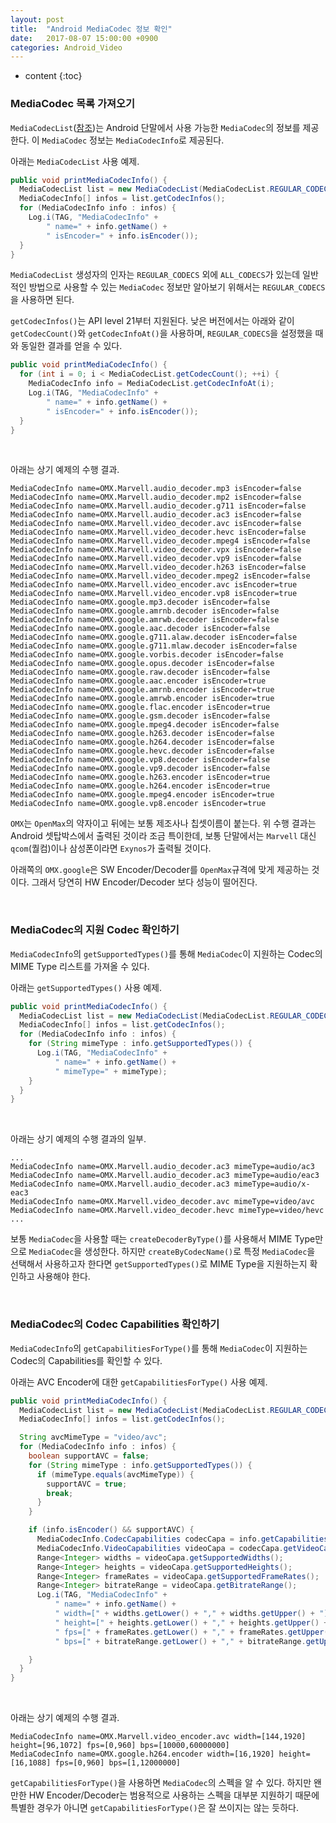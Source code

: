 ```yaml
---
layout: post
title:  "Android MediaCodec 정보 확인"
date:   2017-08-07 15:00:00 +0900
categories: Android_Video
---
```


* content
{:toc}

### MediaCodec 목록 가져오기
`MediaCodecList`([참조](https://developer.android.com/reference/android/media/MediaCodecList.html))는 Android 단말에서 사용 가능한 `MediaCodec`의 정보를 제공한다. 이 `MediaCodec` 정보는 `MediaCodecInfo`로 제공된다.

아래는 `MediaCodecList` 사용 예제.
```java
public void printMediaCodecInfo() {
  MediaCodecList list = new MediaCodecList(MediaCodecList.REGULAR_CODECS);
  MediaCodecInfo[] infos = list.getCodecInfos();
  for (MediaCodecInfo info : infos) {
    Log.i(TAG, "MediaCodecInfo" +
        " name=" + info.getName() +
        " isEncoder=" + info.isEncoder());
  }
}
```

`MediaCodecList` 생성자의 인자는 `REGULAR_CODECS` 외에 `ALL_CODECS`가 있는데 일반적인 방법으로 사용할 수 있는 `MediaCodec` 정보만 알아보기 위해서는 `REGULAR_CODECS`을 사용하면 된다.

`getCodecInfos()`는 API level 21부터 지원된다. 낮은 버전에서는 아래와 같이 `getCodecCount()`와 `getCodecInfoAt()`을 사용하며, `REGULAR_CODECS`을 설정했을 때와 동일한 결과를 얻을 수 있다.
```java
public void printMediaCodecInfo() {
  for (int i = 0; i < MediaCodecList.getCodecCount(); ++i) {
    MediaCodecInfo info = MediaCodecList.getCodecInfoAt(i);
    Log.i(TAG, "MediaCodecInfo" +
        " name=" + info.getName() +
        " isEncoder=" + info.isEncoder());
  }
}
```

<br>

아래는 상기 예제의 수행 결과.
```no-highlight
MediaCodecInfo name=OMX.Marvell.audio_decoder.mp3 isEncoder=false
MediaCodecInfo name=OMX.Marvell.audio_decoder.mp2 isEncoder=false
MediaCodecInfo name=OMX.Marvell.audio_decoder.g711 isEncoder=false
MediaCodecInfo name=OMX.Marvell.audio_decoder.ac3 isEncoder=false
MediaCodecInfo name=OMX.Marvell.video_decoder.avc isEncoder=false
MediaCodecInfo name=OMX.Marvell.video_decoder.hevc isEncoder=false
MediaCodecInfo name=OMX.Marvell.video_decoder.mpeg4 isEncoder=false
MediaCodecInfo name=OMX.Marvell.video_decoder.vpx isEncoder=false
MediaCodecInfo name=OMX.Marvell.video_decoder.vp9 isEncoder=false
MediaCodecInfo name=OMX.Marvell.video_decoder.h263 isEncoder=false
MediaCodecInfo name=OMX.Marvell.video_decoder.mpeg2 isEncoder=false
MediaCodecInfo name=OMX.Marvell.video_encoder.avc isEncoder=true
MediaCodecInfo name=OMX.Marvell.video_encoder.vp8 isEncoder=true
MediaCodecInfo name=OMX.google.mp3.decoder isEncoder=false
MediaCodecInfo name=OMX.google.amrnb.decoder isEncoder=false
MediaCodecInfo name=OMX.google.amrwb.decoder isEncoder=false
MediaCodecInfo name=OMX.google.aac.decoder isEncoder=false
MediaCodecInfo name=OMX.google.g711.alaw.decoder isEncoder=false
MediaCodecInfo name=OMX.google.g711.mlaw.decoder isEncoder=false
MediaCodecInfo name=OMX.google.vorbis.decoder isEncoder=false
MediaCodecInfo name=OMX.google.opus.decoder isEncoder=false
MediaCodecInfo name=OMX.google.raw.decoder isEncoder=false
MediaCodecInfo name=OMX.google.aac.encoder isEncoder=true
MediaCodecInfo name=OMX.google.amrnb.encoder isEncoder=true
MediaCodecInfo name=OMX.google.amrwb.encoder isEncoder=true
MediaCodecInfo name=OMX.google.flac.encoder isEncoder=true
MediaCodecInfo name=OMX.google.gsm.decoder isEncoder=false
MediaCodecInfo name=OMX.google.mpeg4.decoder isEncoder=false
MediaCodecInfo name=OMX.google.h263.decoder isEncoder=false
MediaCodecInfo name=OMX.google.h264.decoder isEncoder=false
MediaCodecInfo name=OMX.google.hevc.decoder isEncoder=false
MediaCodecInfo name=OMX.google.vp8.decoder isEncoder=false
MediaCodecInfo name=OMX.google.vp9.decoder isEncoder=false
MediaCodecInfo name=OMX.google.h263.encoder isEncoder=true
MediaCodecInfo name=OMX.google.h264.encoder isEncoder=true
MediaCodecInfo name=OMX.google.mpeg4.encoder isEncoder=true
MediaCodecInfo name=OMX.google.vp8.encoder isEncoder=true
```

`OMX`는 `OpenMax`의 약자이고 뒤에는 보통 제조사나 칩셋이름이 붙는다. 위 수행 결과는 Android 셋탑박스에서 출력된 것이라 조금 특이한데, 보통 단말에서는 `Marvell` 대신 `qcom`(퀄컴)이나 삼성폰이라면 `Exynos`가 출력될 것이다.

아래쪽의 `OMX.google`은 SW Encoder/Decoder를 `OpenMax`규격에 맞게 제공하는 것이다. 그래서 당연히 HW Encoder/Decoder 보다 성능이 떨어진다.

<br>

### MediaCodec의 지원 Codec 확인하기
`MediaCodecInfo`의 `getSupportedTypes()`를 통해 `MediaCodec`이 지원하는 Codec의 MIME Type 리스트를 가져올 수 있다.

아래는 `getSupportedTypes()` 사용 예제.
```java
public void printMediaCodecInfo() {
  MediaCodecList list = new MediaCodecList(MediaCodecList.REGULAR_CODECS);
  MediaCodecInfo[] infos = list.getCodecInfos();
  for (MediaCodecInfo info : infos) {
    for (String mimeType : info.getSupportedTypes()) {
      Log.i(TAG, "MediaCodecInfo" +
          " name=" + info.getName() +
          " mimeType=" + mimeType);
    }
  }
}
```

<br>

아래는 상기 예제의 수행 결과의 일부.
```no-highlight
...
MediaCodecInfo name=OMX.Marvell.audio_decoder.ac3 mimeType=audio/ac3
MediaCodecInfo name=OMX.Marvell.audio_decoder.ac3 mimeType=audio/eac3
MediaCodecInfo name=OMX.Marvell.audio_decoder.ac3 mimeType=audio/x-eac3
MediaCodecInfo name=OMX.Marvell.video_decoder.avc mimeType=video/avc
MediaCodecInfo name=OMX.Marvell.video_decoder.hevc mimeType=video/hevc
...
```

보통 `MediaCodec`을 사용할 때는 `createDecoderByType()`를 사용해서 MIME Type만으로 `MediaCodec`을 생성한다. 하지만  `createByCodecName()`로 특정 `MediaCodec`을 선택해서 사용하고자 한다면 `getSupportedTypes()`로 MIME Type을 지원하는지 확인하고 사용해야 한다.

<br>

### MediaCodec의 Codec Capabilities 확인하기
`MediaCodecInfo`의 `getCapabilitiesForType()`를 통해 `MediaCodec`이 지원하는 Codec의 Capabilities를 확인할 수 있다.

아래는 AVC Encoder에 대한 `getCapabilitiesForType()` 사용 예제.
```java
public void printMediaCodecInfo() {
  MediaCodecList list = new MediaCodecList(MediaCodecList.REGULAR_CODECS);
  MediaCodecInfo[] infos = list.getCodecInfos();

  String avcMimeType = "video/avc";
  for (MediaCodecInfo info : infos) {
    boolean supportAVC = false;
    for (String mimeType : info.getSupportedTypes()) {
      if (mimeType.equals(avcMimeType)) {
        supportAVC = true;
        break;
      }
    }

    if (info.isEncoder() && supportAVC) {
      MediaCodecInfo.CodecCapabilities codecCapa = info.getCapabilitiesForType(avcMimeType);
      MediaCodecInfo.VideoCapabilities videoCapa = codecCapa.getVideoCapabilities();
      Range<Integer> widths = videoCapa.getSupportedWidths();
      Range<Integer> heights = videoCapa.getSupportedHeights();
      Range<Integer> frameRates = videoCapa.getSupportedFrameRates();
      Range<Integer> bitrateRange = videoCapa.getBitrateRange();
      Log.i(TAG, "MediaCodecInfo" +
          " name=" + info.getName() +
          " width=[" + widths.getLower() + "," + widths.getUpper() + "]" +
          " height=[" + heights.getLower() + "," + heights.getUpper() + "]" +
          " fps=[" + frameRates.getLower() + "," + frameRates.getUpper() + "]" +
          " bps=[" + bitrateRange.getLower() + "," + bitrateRange.getUpper() + "]");

    }
  }
}
```

<br>

아래는 상기 예제의 수행 결과.
```no-highlight
MediaCodecInfo name=OMX.Marvell.video_encoder.avc width=[144,1920] height=[96,1072] fps=[0,960] bps=[10000,60000000]
MediaCodecInfo name=OMX.google.h264.encoder width=[16,1920] height=[16,1088] fps=[0,960] bps=[1,12000000]
```

`getCapabilitiesForType()`을 사용하면 `MediaCodec`의 스펙을 알 수 있다. 하지만 왠만한 HW Encoder/Decoder는 범용적으로 사용하는 스펙을 대부분 지원하기 때문에 특별한 경우가 아니면 `getCapabilitiesForType()`은 잘 쓰이지는 않는 듯하다.







